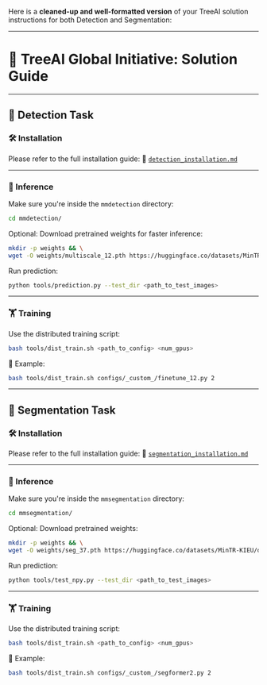 Here is a **cleaned-up and well-formatted version** of your TreeAI solution instructions for both Detection and Segmentation:

---

# 🌳 TreeAI Global Initiative: Solution Guide

---

## 🧭 Detection Task

### 🛠️ Installation

Please refer to the full installation guide:
📄 [`detection_installation.md`](/home/a3ilab01/treeai/doc/detection_installation.md)

---

### 🚀 Inference

Make sure you're inside the `mmdetection` directory:

```bash
cd mmdetection/
```

Optional: Download pretrained weights for faster inference:

```bash
mkdir -p weights && \
wget -O weights/multiscale_12.pth https://huggingface.co/datasets/MinTR-KIEU/det_tree/resolve/main/weights/multiscale_12.pth
```

Run prediction:

```bash
python tools/prediction.py --test_dir <path_to_test_images>
```

---

### 🏋️ Training

Use the distributed training script:

```bash
bash tools/dist_train.sh <path_to_config> <num_gpus>
```

📌 Example:

```bash
bash tools/dist_train.sh configs/_custom_/finetune_12.py 2
```

---

## 🎨 Segmentation Task

### 🛠️ Installation

Please refer to the full installation guide:
📄 [`segmentation_installation.md`](/home/a3ilab01/treeai/doc/segmentation_installation.md)

---

### 🚀 Inference

Make sure you're inside the `mmsegmentation` directory:

```bash
cd mmsegmentation/
```

Optional: Download pretrained weights:

```bash
mkdir -p weights && \
wget -O weights/seg_37.pth https://huggingface.co/datasets/MinTR-KIEU/det_tree/resolve/main/weights/seg_37.pth
```

Run prediction:

```bash
python tools/test_npy.py --test_dir <path_to_test_images>
```

---

### 🏋️ Training

Use the distributed training script:

```bash
bash tools/dist_train.sh <path_to_config> <num_gpus>
```

📌 Example:

```bash
bash tools/dist_train.sh configs/_custom_/segformer2.py 2
```
